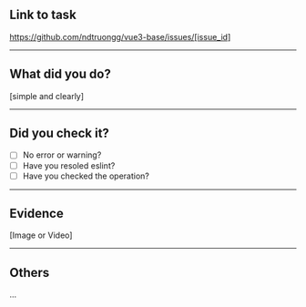 ## Link to task

https://github.com/ndtruongg/vue3-base/issues/[issue_id]

---

## What did you do?

[simple and clearly]

---

## Did you check it?

- [ ] No error or warning?
- [ ] Have you resoled eslint?
- [ ] Have you checked the operation?

---

## Evidence

[Image or Video]

---

## Others

...
